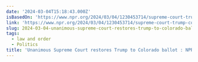 ```yaml
---
date: '2024-03-04T15:18:43.000Z'
isBasedOn: 'https://www.npr.org/2024/03/04/1230453714/supreme-court-trump-colorado-ballot'
link: 'https://www.npr.org/2024/03/04/1230453714/supreme-court-trump-colorado-ballot'
slug: 2024-03-04-unanimous-supreme-court-restores-trump-to-colorado-ballot-npr
tags:
  - law and order
  - Politics
title: 'Unanimous Supreme Court restores Trump to Colorado ballot : NPR'
---
```



